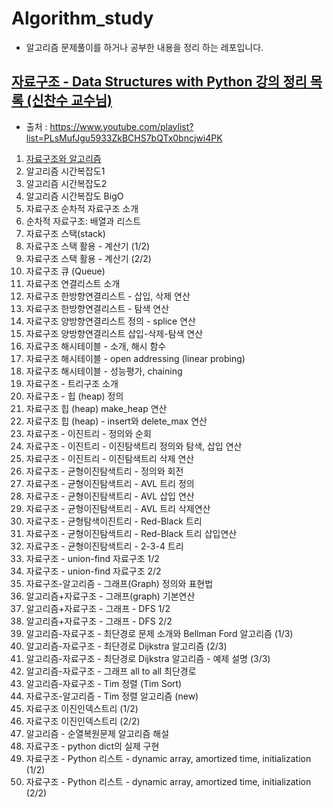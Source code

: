 # Algorithm_study

- 알고리즘 문제풀이를 하거나 공부한 내용을 정리 하는 레포입니다.

## [자료구조 - Data Structures with Python 강의 정리 목록 (신찬수 교수님)](https://www.youtube.com/playlist?list=PLsMufJgu5933ZkBCHS7bQTx0bncjwi4PK)
- 출처 : https://www.youtube.com/playlist?list=PLsMufJgu5933ZkBCHS7bQTx0bncjwi4PK
01. [자료구조와 알고리즘](../algorithm_study/0000-study/01.자료구조와%20알고리즘.md)
02. 알고리즘 시간복잡도1
03. 알고리즘 시간복잡도2
04. 알고리즘 시간복잡도 BigO
05. 자료구조 순차적 자료구조 소개
06. 순차적 자료구조: 배열과 리스트
07. 자료구조 스택(stack)
08. 자료구조 스택 활용 - 계산기 (1/2)
09. 자료구조 스택 활용 - 계산기 (2/2)
10. 자료구조 큐 (Queue)
11. 자료구조 연결리스트 소개
12. 자료구조 한방향연결리스트 - 삽입, 삭제 연산
13. 자료구조 한방향연결리스트 - 탐색 연산
14. 자료구조 양방향연결리스트 정의 - splice 연산
15. 자료구조 양방향연결리스트 삽입-삭제-탐색 연산
16. 자료구조 해시테이블 - 소개, 해시 함수
17. 자료구조 해시테이블 - open addressing (linear probing)
18. 자료구조 해시테이블 - 성능평가, chaining
19. 자료구조 - 트리구조 소개
20. 자료구조 - 힙 (heap) 정의
21. 자료구조 힙 (heap) make_heap 연산
22. 자료구조 힙 (heap) - insert와 delete_max 연산
23. 자료구조 - 이진트리 - 정의와 순회
24. 자료구조 - 이진트리 - 이진탐색트리 정의와 탐색, 삽입 연산
25. 자료구조 - 이진트리 - 이진탐색트리 삭제 연산
26. 자료구조 - 균형이진탐색트리 - 정의와 회전
27. 자료구조 - 균형이진탐색트리 - AVL 트리 정의
28. 자료구조 - 균형이진탐색트리 - AVL 삽입 연산
29. 자료구조 - 균형이진탐색트리 - AVL 트리 삭제연산
30. 자료구조 - 균형탐색이진트리 - Red-Black 트리
31. 자료구조 - 균형이진탐색트리 - Red-Black 트리 삽입연산
32. 자료구조 - 균형이진탐색트리 - 2-3-4 트리
33. 자료구조 - union-find 자료구조 1/2
34. 자료구조 - union-find 자료구조 2/2
35. 자료구조-알고리즘 - 그래프(Graph) 정의와 표현법
36. 알고리즘+자료구조 - 그래프(graph) 기본연산
37. 알고리즘+자료구조 - 그래프 - DFS 1/2
38. 알고리즘+자료구조 - 그래프 - DFS 2/2
39. 알고리즘-자료구조 - 최단경로 문제 소개와 Bellman Ford 알고리즘 (1/3)
40. 알고리즘-자료구조 - 최단경로 Dijkstra 알고리즘 (2/3)
41. 알고리즘-자료구조 - 최단경로 Dijkstra 알고리즘 - 예제 설명 (3/3)
42. 알고리즘-자료구조 - 그래프 all to all 최단경로
43. 알고리즘-자료구조 - Tim 정렬 (Tim Sort)
44. 자료구조-알고리즘 - Tim 정렬 알고리즘 (new)
45. 자료구조 이진인덱스트리 (1/2)
46. 자료구조 이진인덱스트리 (2/2)
47. 알고리즘 - 순열복원문제 알고리즘 해설
48. 자료구조 - python dict의 실제 구현
49. 자료구조 - Python 리스트 - dynamic array, amortized time, initialization (1/2)
50. 자료구조 - Python 리스트 - dynamic array, amortized time, initialization (2/2)